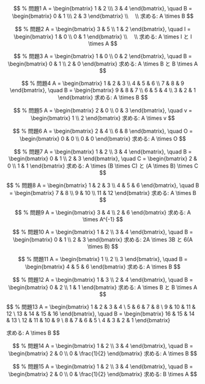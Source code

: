 
$$
% 問題1
A = \begin{bmatrix} 1 & 2 \\\ 3 & 4 \end{bmatrix}, \quad B = \begin{bmatrix} 0 & 1 \\\ 2 & 3 \end{bmatrix}
\\　
\\
求める: A \times B
$$

$$
% 問題2
A = \begin{bmatrix} 3 & 5 \\ 1 & 2 \end{bmatrix}, \quad I = \begin{bmatrix} 1 & 0 \\ 0 & 1 \end{bmatrix}
\\　
\\
求める: A \times I と I \times A
$$

$$
% 問題3
A = \begin{bmatrix} 1 & 0 \\ 0 & 2 \end{bmatrix}, \quad B = \begin{bmatrix} 0 & 1 \\ 2 & 0 \end{bmatrix}
求める: A \times B と B \times A
$$

$$
% 問題4
A = \begin{bmatrix} 1 & 2 & 3 \\ 4 & 5 & 6 \\ 7 & 8 & 9 \end{bmatrix}, \quad B = \begin{bmatrix} 9 & 8 & 7 \\ 6 & 5 & 4 \\ 3 & 2 & 1 \end{bmatrix}
求める: A \times B
$$

$$
% 問題5
A = \begin{bmatrix} 2 & 0 \\ 0 & 3 \end{bmatrix}, \quad v = \begin{bmatrix} 1 \\ 2 \end{bmatrix}
求める: A \times v
$$

$$
% 問題6
A = \begin{bmatrix} 2 & 4 \\ 6 & 8 \end{bmatrix}, \quad O = \begin{bmatrix} 0 & 0 \\ 0 & 0 \end{bmatrix}
求める: A \times O
$$

$$
% 問題7
A = \begin{bmatrix} 1 & 2 \\ 3 & 4 \end{bmatrix}, \quad B = \begin{bmatrix} 0 & 1 \\ 2 & 3 \end{bmatrix}, \quad C = \begin{bmatrix} 2 & 0 \\ 1 & 1 \end{bmatrix}
求める: A \times (B \times C) と (A \times B) \times C
$$

$$
% 問題8
A = \begin{bmatrix} 1 & 2 & 3 \\ 4 & 5 & 6 \end{bmatrix}, \quad B = \begin{bmatrix} 7 & 8 \\ 9 & 10 \\ 11 & 12 \end{bmatrix}
求める: A \times B
$$

$$
% 問題9
A = \begin{bmatrix} 3 & 4 \\ 2 & 6 \end{bmatrix}
求める: A \times A^{-1}
$$

$$
% 問題10
A = \begin{bmatrix} 1 & 2 \\ 3 & 4 \end{bmatrix}, \quad B = \begin{bmatrix} 0 & 1 \\ 2 & 3 \end{bmatrix}
求める: 2A \times 3B と 6(A \times B)
$$

$$
% 問題11
A = \begin{bmatrix} 1 \\ 2 \\ 3 \end{bmatrix}, \quad B = \begin{bmatrix} 4 & 5 & 6 \end{bmatrix}
求める: A \times B
$$

$$
% 問題12
A = \begin{bmatrix} 1 & 3 \\ 2 & 4 \end{bmatrix}, \quad B = \begin{bmatrix} 0 & 2 \\ 1 & 1 \end{bmatrix}
求める: A \times B と B \times A
$$

$$
% 問題13
A = \begin{bmatrix} 1 & 2 & 3 & 4 \\ 5 & 6 & 7 & 8 \\ 9 & 10 & 11 & 12 \\ 13 & 14 & 15 & 16 \end{bmatrix}, \quad B = \begin{bmatrix} 16 & 15 & 14 & 13 \\ 12 & 11 & 10 & 9 \\ 8 & 7 & 6 & 5 \\ 4 & 3 & 2 & 1 \end{bmatrix}


求める: A \times B
$$

$$
% 問題14
A = \begin{bmatrix} 1 & 2 \\ 3 & 4 \end{bmatrix}, \quad B = \begin{bmatrix} 2 & 0 \\ 0 & \frac{1}{2} \end{bmatrix}
求める: A \times B
$$

$$
% 問題15
A = \begin{bmatrix} 1 & 2 \\ 3 & 4 \end{bmatrix}, \quad B = \begin{bmatrix} 2 & 0 \\ 0 & \frac{1}{2} \end{bmatrix}
求める: B \times A
$$

